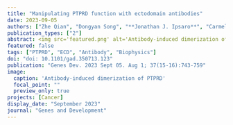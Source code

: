```yaml
---
title: "Manipulating PTPRD function with ectodomain antibodies"
date: 2023-09-05
authors: ["Zhe Qian", "Dongyan Song", "**Jonathan J. Ipsaro**", "Carmelita Bautista", "Leemor Joshua-Tor", "Johannes T.-H. Yeh", "Nicholas K. Tonks"]
publication_types: ["2"]
abstract: <img src='featured.png' alt='Antibody-induced dimerization of PTPRD' style='width:50%;float:right'>Protein Tyrosine Phosphatases (PTPs) are critical regulators of signal transduction but have yet to be exploited fully for drug development. Receptor protein tyrosine phosphatase delta (RPTPδ/PTPRD) has been shown to elicit tumor-promoting functions, including elevating SRC activity and promoting metastasis in certain cell contexts. Dimerization has been implicated in the inhibition of receptor protein tyrosine phosphatases (RPTPs). We have generated antibodies targeting PTPRD ectodomains, with the goal of manipulating their dimerization status ectopically, thereby regulating intracellular signaling. We have validated antibody binding to endogenous PTPRD in a metastatic breast cancer cell line, CAL51, and demonstrated that a monoclonal antibody, RD-43, inhibited phosphatase activity and induced the degradation of PTPRD. Similar effects were observed following chemically-induced dimerization of its phosphatase domain. Mechanistically, RD-43 triggered the formation of PTPRD dimers in which the phosphatase activity was impaired. Subsequently, the mAb-PTPRD-dimer complex was degraded through lysosomal and proteasomal pathways, independently of secretase cleavage. Consequently, treatment with RD-43 inhibited SRC signaling and suppressed PTPRD-dependent cell invasion. Together, these findings demonstrate that manipulating RPTP function via antibodies to the extracellular segments has therapeutic potential.
featured: false
tags: ["PTPRD", "ECD", "Antibody", "Biophysics"]
doi: "doi: 10.1101/gad.350713.123"
publication: "Genes Dev. 2023 Sept 05. Aug 1; 37(15-16):743-759"
image:
  caption: 'Antibody-induced dimerization of PTPRD'
  focal_point: ""
  preview_only: true
projects: [Cancer]
display_date: "September 2023"
journal: "Genes and Development"
---
```




